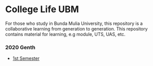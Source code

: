 # College Life UBM
For those who study in Bunda Mulia University, this repository is a collaborative learning from generation to generation. This repository contains material for learning, e.g module, UTS, UAS, etc. </br>

### 2020 Genth
- [1st Semester](https://github.com/Me-n-Friends/College-Life-UBM/tree/main/2020%20Generation/First%20Semester)

